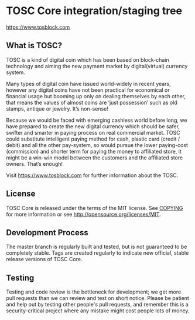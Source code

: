 TOSC Core integration/staging tree
=====================================

https://www.tosblock.com

What is TOSC?
---------------------

TOSC is a kind of digital coin which has been based on block-chain technology and aiming the new payment market by digital(virtual) currency system.

Many types of digital coin have issued world-widely in recent years, however any digital coins have not been practical for economical or financial usage but booming up only on dealing themselves by each other, that means the values of almost coins are ‘just possession’ such as old stamps, antique or jewelry. It’s non-sense!

Because we would be faced with emerging cashless world before long, we have prepared to create the new digital currency which should be safer, swifter and smarter in paying process on real commercial market. 
TOSC could substitute intelligent paying method for cash, plastic card (credit / debit) and all the other pay-system, so would pursue the lower paying-cost (commission) and shorter term for paying the money to affiliated store, it might be a win-win model between the customers and the affiliated store owners. That’s enough!

Visit https://www.tosblock.com for further information about the TOSC.

License
-------

TOSC Core is released under the terms of the MIT license. See [COPYING](COPYING) for more
information or see http://opensource.org/licenses/MIT.

Development Process
---------------------

The master branch is regularly built and tested, but is not guaranteed to be completely stable. Tags are created regularly to indicate new official, stable release versions of TOSC Core.

Testing
-------

Testing and code review is the bottleneck for development; we get more pull
requests than we can review and test on short notice. Please be patient and help out by testing
other people's pull requests, and remember this is a security-critical project where any mistake might cost people
lots of money.